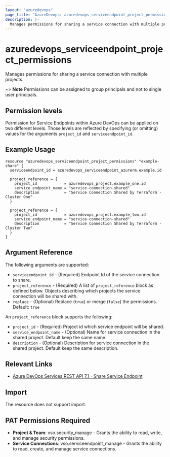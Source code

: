 ```yaml
---
layout: "azuredevops"
page_title: "AzureDevops: azuredevops_serviceendpoint_project_permissions"
description: |-
  Manages permissions for sharing a service connection with multiple projects in Azure DevOps.
---
```


# azuredevops_serviceendpoint_project_permissions

Manages permissions for sharing a service connection with multiple projects.

~> **Note** Permissions can be assigned to group principals and not to single user principals.

## Permission levels

Permission for Service Endpoints within Azure DevOps can be applied on two different levels.
Those levels are reflected by specifying (or omitting) values for the arguments `project_id` and `serviceendpoint_id`.

## Example Usage

```hcl
resource "azuredevops_serviceendpoint_project_permissions" "example-share" {
  serviceendpoint_id = azuredevops_serviceendpoint_azurerm.example.id

  project_reference = {
    project_id            = azuredevops_project.example_one.id
    service_endpoint_name = "service-connection-shared"
    description           = "Service Connection Shared by Terraform - Cluster One"
  }

  project_reference = {
    project_id            = azuredevops_project.example_two.id
    service_endpoint_name = "service-connection-shared"
    description           = "Service Connection Shared by Terraform - Cluster Two"
  }
}
```

## Argument Reference

The following arguments are supported:

* `serviceendpoint_id` - (Required) Endpoint Id of the service connection to share.
* `project_reference` - (Required) A list of `project_reference` block as defined below. Objects describing which projects the service connection will be shared with.
* `replace` - (Optional) Replace (`true`) or merge (`false`) the permissions. Default: `true`

An `project_reference` block supports the following:

* `project_id` - (Required) Project id which service endpoint will be shared.
* `service_endpoint_name` - (Optional) Name for service connection in the shared project. Default keep the same name.
* `description` - (Optional) Description for service connection in the shared project. Default keep the same description.

## Relevant Links

* [Azure DevOps Services REST API 7.1 - Share Service Endpoint](https://learn.microsoft.com/en-us/rest/api/azure/devops/serviceendpoint/endpoints/share-service-endpoint?view=azure-devops-rest-7.1&tabs=HTTP)

## Import

The resource does not support import.

## PAT Permissions Required

- **Project & Team**: vso.security_manage - Grants the ability to read, write, and manage security permissions.
- **Service Connections**: vso.serviceendpoint_manage - Grants the ability to read, create, and manage service connections.
